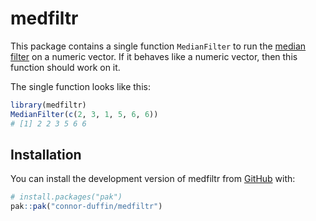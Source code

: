 # medfiltr

This package contains a single function `MedianFilter` to run the [median filter](https://en.wikipedia.org/wiki/Median_filter) on a numeric vector. If it behaves like a numeric vector, then this function should work on it.

The single function looks like this:

``` r
library(medfiltr)
MedianFilter(c(2, 3, 1, 5, 6, 6))
# [1] 2 2 3 5 6 6
```
## Installation

You can install the development version of medfiltr from [GitHub](https://github.com/) with:

``` r
# install.packages("pak")
pak::pak("connor-duffin/medfiltr")
```
